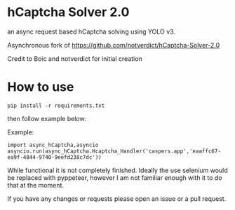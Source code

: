 # hCaptcha Solver 2.0
an async request based hCaptcha solving using YOLO v3.

Asynchronous fork of https://github.com/notverdict/hCaptcha-Solver-2.0

Credit to Boic and notverdict for initial creation


# How to use
`pip install -r requirements.txt`

then follow example below:

Example:
```
import async_hCaptcha,asyncio
asyncio.run(async_hCaptcha.Hcaptcha_Handler('caspers.app','eaaffc67-ea9f-4844-9740-9eefd238c7dc'))
```

While functional it is not completely finished. 
Ideally the use selenium would be replaced with pyppeteer, however I am not familiar enough with it to do that at the moment. 

If you have any changes or requests please open an issue or a pull request. 
